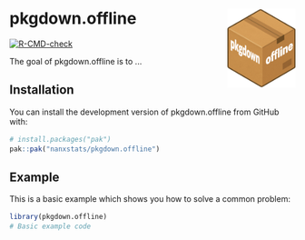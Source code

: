# pkgdown.offline <img src="man/figures/logo.png" align="right" width="120" />

<!-- badges: start -->
[![R-CMD-check](https://github.com/nanxstats/pkgdown.offline/actions/workflows/R-CMD-check.yaml/badge.svg)](https://github.com/nanxstats/pkgdown.offline/actions/workflows/R-CMD-check.yaml)
<!-- badges: end -->

The goal of pkgdown.offline is to ...

## Installation

You can install the development version of pkgdown.offline from GitHub with:

``` r
# install.packages("pak")
pak::pak("nanxstats/pkgdown.offline")
```

## Example

This is a basic example which shows you how to solve a common problem:

``` r
library(pkgdown.offline)
# Basic example code
```

